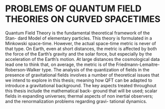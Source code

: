 # PROBLEMS OF QUANTUM FIELD THEORIES ON CURVED SPACETIMES
Quantum Field Theory is the fundamental theoretical framework of the Stan-
dard Model of elementary particles. This theory is formulated in a Minkowski
space-time. However, the actual space-time metric is never of that type. On
Earth, even at short distances, the metric is affected by both the force of the
Earth’s gravity and the solar force, but especially by the acceleration of the
Earth’s motion. At large distances the cosmological data lead one to think
that, on average, the metric is of the Friedmann-Lemaitre-Roberson-Walker
type.
The analysis of the quantization of fields in the presence of gravitational fields
involves a number of theoretical issues that we intend to explore in this thesis;
meaning how QFT can be adapted to introduce a gravitational background.
The key aspects treated throughout this thesis include the mathematical back-
ground that will be used; scalar fields in expanding universes; thermal aspects
of non inertial observers; and the renormalization problems regarding gravi-
tational dynamics.
